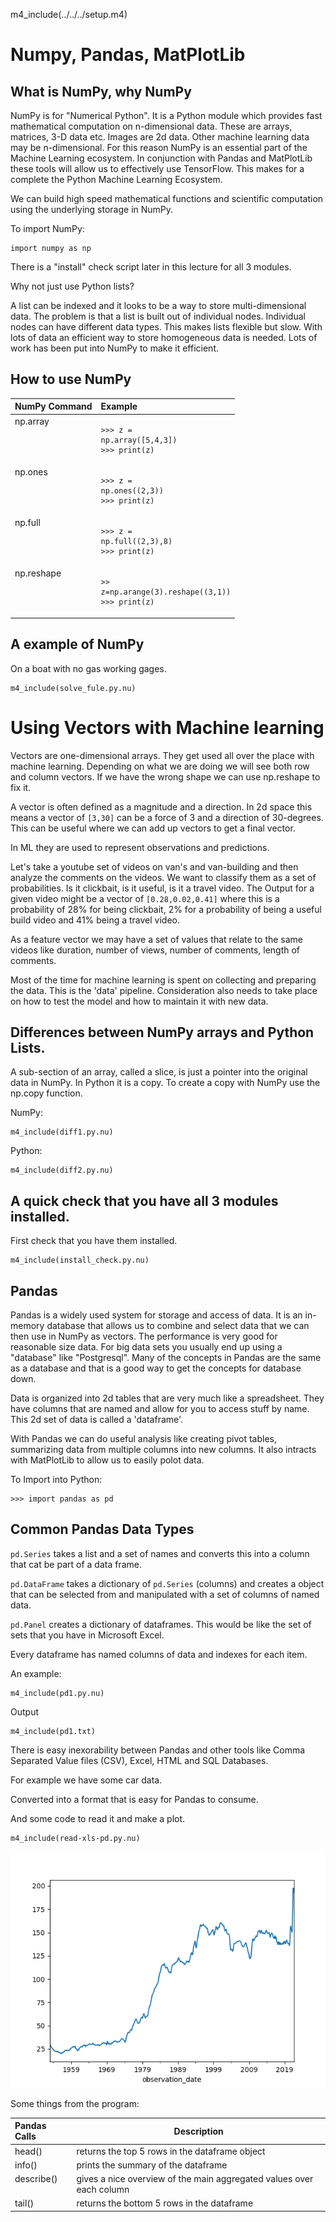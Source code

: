 
m4_include(../../../setup.m4)

# Numpy, Pandas, MatPlotLib

## What is NumPy, why NumPy

NumPy  is for "Numerical Python". 
It is a Python module which provides fast mathematical
computation on n-dimensional data.  These are arrays, matrices, 3-D data etc.
Images are 2d data.   Other machine learning data may be n-dimensional.
For this reason NumPy is an essential part of the Machine Learning ecosystem.
In conjunction with Pandas and MatPlotLib these tools will allow us to 
effectively use TensorFlow.   This makes for a complete the Python Machine Learning Ecosystem.

We can build high speed mathematical functions and scientific computation
using the underlying storage in NumPy.

To import NumPy:

```
import numpy as np
```

There is a "install" check script later in this lecture for all 3 modules.

Why not just use Python lists?

A list can be indexed and it looks to be a way to store multi-dimensional 
data.  The problem is that a list is built out of individual nodes.
Individual nodes can have different data types.  This makes lists
flexible but slow.  With lots of data an efficient way to store
homogeneous data is needed.   Lots of work has been put into
NumPy to make it efficient.

## How to use NumPy

<style>
table tbody tr td {
	vertical-align : top;
}
</style>

| NumPy Command | Example |
|:-------------|:-------------------------------------|
| np.array     | <pre><code>>>> z = np.array([5,4,3])<br>>>> print(z)</code></pre> |
| np.ones     | <pre><code>>>> z = np.ones((2,3))<br>>>> print(z)</code></pre> |
| np.full     | <pre><code>>>> z = np.full((2,3),8)<br>>>> print(z)</code></pre> |
| np.reshape  | <pre><code>>> z=np.arange(3).reshape((3,1))<br>>>> print(z)</code></pre> |

## A example of NumPy

On a boat with no gas working gages.

```
m4_include(solve_fule.py.nu)
```

# Using Vectors with Machine learning


Vectors are one-dimensional arrays. They get used all over the place with machine learning.
Depending on what we are doing we will see both row and column vectors.  If we have the
wrong shape we can use np.reshape to fix it.

A vector is often defined as a magnitude and a direction. In 2d space this means a vector of `[3,30]` can be a force of 3 and a direction of 30-degrees.
This can be useful where we can add up vectors to get a final vector.

In ML they are used to represent observations and predictions.

Let's take a youtube set of videos on van's and van-building and then
analyze the comments on the videos.  We want to classify them as a set
of probabilities.  Is it clickbait, is it useful, is it a travel video.
The Output for a given video might be a vector of `[0.28,0.02,0.41]` where
this is a probability of 28% for being clickbait, 2% for a probability of being
a useful build video and 41% being a travel video.

As a feature vector we may have a set of values that relate to the same videos
like duration, number of views, number of comments, length of comments.

Most of the time for machine learning is spent on collecting and preparing
the data.  This is the 'data' pipeline.  Consideration also needs to take
place on how to test the model and how to maintain it with new data.


## Differences between NumPy arrays and Python Lists.

A sub-section of an array, called a slice, is just a pointer into the original data in NumPy.  In Python it is a copy.
To create a copy with NumPy use the np.copy function.

NumPy:

```
m4_include(diff1.py.nu)
```

Python:

```
m4_include(diff2.py.nu)
```


## A quick check that you have all 3 modules installed.

First check that you have them installed.

```
m4_include(install_check.py.nu)
```


## Pandas 

Pandas is a widely used system for storage and access of data.  It is an in-memory database
that allows us to combine and select data that we can then use in NumPy as vectors.  The
performance is very good for reasonable size data.   For big data sets you usually end up
using a "database" like "Postgresql".  Many of the concepts in Pandas are the same as
a database and that is a good way to get the concepts for database down.

Data is organized into 2d tables that are very much like a spreadsheet.   They have 
columns that are named and allow for you to access stuff by name.  This 2d set of 
data is called a 'dataframe'.

With Pandas we can do useful analysis like creating pivot tables, summarizing data
from multiple columns into new columns.  It also intracts with MatPlotLib to allow
us to easily polot data.

To Import into Python:

```
>>> import pandas as pd
```

## Common Pandas Data Types

`pd.Series` takes a list and a set of names and converts this into a column that
cat be part of a data frame.

`pd.DataFrame` takes a dictionary of `pd.Series` (columns) and creates a object
that can be selected from and manipulated with a set of columns of named data.

`pd.Panel` creates a dictionary of dataframes.  This would be like the set of
sets that you have in Microsoft Excel.

Every dataframe has named columns of data and indexes for each item.

An example:

```
m4_include(pd1.py.nu)
```

Output

```
m4_include(pd1.txt)
```

There is easy inexorability between Pandas and other tools like Comma Separated Value files (CSV), Excel, HTML and SQL Databases.

For example we have some car data.

Converted into a format that is easy for Pandas to consume.

And some code to read it and make a plot.

```
m4_include(read-xls-pd.py.nu)
```

![car-price-graph-1.png](car-price-graph-1.png)

Some things from the program:

| Pandas Calls | Description |
|:----------------|-------------------------------------|
| head()          | returns the top 5 rows in the dataframe object |
| info()          | prints the summary of the dataframe |
| describe()      | gives a nice overview of the main aggregated values over each column |
| tail()          | returns the bottom 5 rows in the dataframe |

